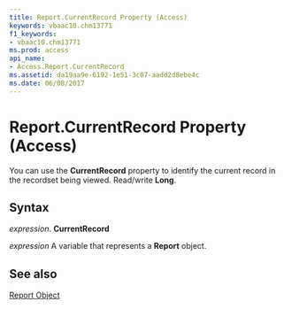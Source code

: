 ```yaml
---
title: Report.CurrentRecord Property (Access)
keywords: vbaac10.chm13771
f1_keywords:
- vbaac10.chm13771
ms.prod: access
api_name:
- Access.Report.CurrentRecord
ms.assetid: da19aa9e-6192-1e51-3c07-aadd2d8ebe4c
ms.date: 06/08/2017
---
```



# Report.CurrentRecord Property (Access)

You can use the  **CurrentRecord** property to identify the current record in the recordset being viewed. Read/write **Long**.


## Syntax

 _expression_. **CurrentRecord**

 _expression_ A variable that represents a **Report** object.


## See also


[Report Object](Access.Report.md)

